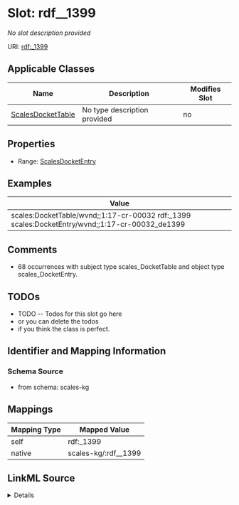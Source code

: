 

# Slot: rdf__1399


_No slot description provided_





URI: [rdf:_1399](http://www.w3.org/1999/02/22-rdf-syntax-ns#_1399)



<!-- no inheritance hierarchy -->





## Applicable Classes

| Name | Description | Modifies Slot |
| --- | --- | --- |
| [ScalesDocketTable](../classes/ScalesDocketTable.md) | No type description provided |  no  |







## Properties

* Range: [ScalesDocketEntry](../classes/ScalesDocketEntry.md)






## Examples

| Value |
| --- |
| scales:DocketTable/wvnd;;1:17-cr-00032 rdf:_1399 scales:DocketEntry/wvnd;;1:17-cr-00032_de1399 |

## Comments

* 68 occurrences with subject type scales_DocketTable and object type scales_DocketEntry.

## TODOs

* TODO -- Todos for this slot go here
* or you can delete the todos
* if you think the class is perfect.

## Identifier and Mapping Information







### Schema Source


* from schema: scales-kg




## Mappings

| Mapping Type | Mapped Value |
| ---  | ---  |
| self | rdf:_1399 |
| native | scales-kg/:rdf__1399 |




## LinkML Source

<details>
```yaml
name: rdf__1399
description: No slot description provided
todos:
- TODO -- Todos for this slot go here
- or you can delete the todos
- if you think the class is perfect.
comments:
- 68 occurrences with subject type scales_DocketTable and object type scales_DocketEntry.
examples:
- value: scales:DocketTable/wvnd;;1:17-cr-00032 rdf:_1399 scales:DocketEntry/wvnd;;1:17-cr-00032_de1399
from_schema: scales-kg
rank: 1000
slot_uri: rdf:_1399
alias: rdf__1399
domain_of:
- scales_DocketTable
range: scales_DocketEntry

```
</details>